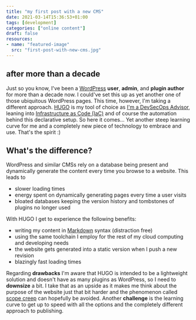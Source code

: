 ```yaml
---
title: "my first post with a new CMS"
date: 2021-03-14T15:36:53+01:00
tags: [development]
categories: ["online content"]
draft: false
resources:
- name: "featured-image"
  src: "first-post-with-new-cms.jpg"
---
```


## after more than a decade

Just so you know, I've been a [WordPress](https://www.wordpress.org) **user**, **admin**, and **plugin author** for more than a decade now. I could've set this up as yet another one of those ubiquitous WordPress pages. This time, however, I'm taking a different approach. [HUGO](https://gohugo.io/) is my tool of choice as [I'm a DevSecOps Advisor](https://www.linkedin.com/in/markcheret), leaning into [Infrastructure as Code (IaC)](https://en.wikipedia.org/wiki/Infrastructure_as_code) and of course the automation behind this declarative setup. So here it comes... Yet another steep learning curve for me and a completely new piece of technology to embrace and use. That's the spirit :)

## What's the difference?

WordPress and similar CMSs rely on a database being present and dynamically generate the content every time you browse to a website. This leads to

- slower loading times
- energy spent on dynamically generating pages every time a user visits
- bloated databases keeping the version history and tombstones of plugins no longer used

With HUGO I get to experience the following benefits:

- writing my content in [Markdown](https://en.wikipedia.org/wiki/Markdown) syntax (distraction free)
- using the same toolchain I employ for the rest of my cloud computing and developing needs
- the website gets generated into a static version when I push a new revision
- blazingly fast loading times

Regarding **drawbacks** I'm aware that HUGO is intended to be a lightweight solution and doesn't have as many plugins as WordPress, so I need to **downsize** a bit. I take that as an upside as it makes me think about the purpose of the website just that bit harder and the phenomenon called [scope creep](https://en.wikipedia.org/wiki/Scope_creep) can hopefully be avoided. Another **challenge** is the learning curve to get up to speed with all the options and the completely different approach to publishing.
